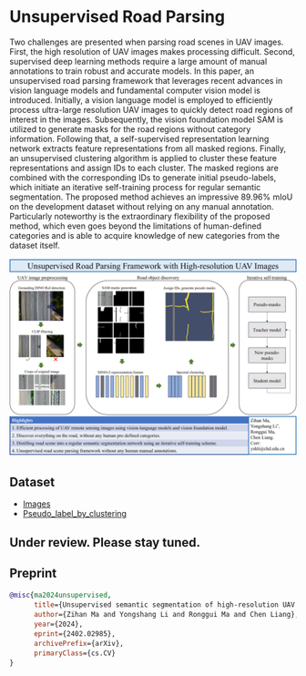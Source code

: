# Unsupervised Road Parsing
Two challenges are presented when parsing road scenes in UAV images. First, the high resolution of UAV images makes processing difficult. Second, supervised deep learning methods require a large amount of manual annotations to train robust and accurate models. In this paper, an unsupervised road parsing framework that leverages recent advances in vision language models and fundamental computer vision model is introduced.
Initially, a vision language model is employed to efficiently process ultra-large resolution UAV images to quickly detect road regions of interest in the images. Subsequently, the vision foundation model SAM is utilized to generate masks for the road regions without category information. Following that, a self-supervised representation learning network extracts feature representations from all masked regions. Finally, an unsupervised clustering algorithm is applied to cluster these feature representations and assign IDs to each cluster. The masked regions are combined with the corresponding IDs to generate initial pseudo-labels, which initiate an iterative self-training process for regular semantic segmentation. The proposed method achieves an impressive 89.96% mIoU on the development dataset without relying on any manual annotation. Particularly noteworthy is the extraordinary flexibility of the proposed method, which even goes beyond the limitations of human-defined categories and is able to acquire knowledge of new categories from the dataset itself.

![alt text](framework.jpg)


## Dataset
* [Images](https://chdeducn-my.sharepoint.com/:u:/g/personal/2018024008_chd_edu_cn/EbJFezmdsL1Dt9DraDJtpusB-rNgdeyzx8FBRpIrCvYKhA?e=p64byd)
* [Pseudo_label_by_clustering](https://chdeducn-my.sharepoint.com/:u:/g/personal/2018024008_chd_edu_cn/EcyYtTCmtbBImydwgRz6LbgBwea3NeKtJWoItHHN-O85-Q?e=lSBSsx)

## Under review. Please stay tuned.

## Preprint
```bibtex
@misc{ma2024unsupervised,
      title={Unsupervised semantic segmentation of high-resolution UAV imagery for road scene parsing}, 
      author={Zihan Ma and Yongshang Li and Ronggui Ma and Chen Liang},
      year={2024},
      eprint={2402.02985},
      archivePrefix={arXiv},
      primaryClass={cs.CV}
}
```
